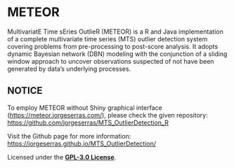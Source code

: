# METEOR

MultivariatE Time sEries OutlieR (METEOR) is a R and Java implementation of a complete multivariate time series (MTS) outlier detection system covering problems from pre-processing to post-score analysis. It adopts dynamic Bayesian network (DBN) modeling with the conjunction of a sliding window approach to uncover observations suspected of not have been generated by data’s underlying processes.

## NOTICE

To employ METEOR without Shiny graphical interface (https://meteor.jorgeserras.com/), please check the given repository: https://github.com/jorgeserras/MTS_OutlierDetection_R

Visit the Github page for more information: https://jorgeserras.github.io/MTS_OutlierDetection/

Licensed under the **[GPL-3.0 License](https://www.gnu.org/licenses/gpl-3.0.html)**.
